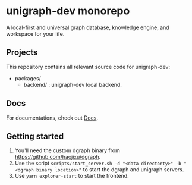 # unigraph-dev monorepo

A local-first and universal graph database, knowledge engine, and workspace for your life.

## Projects

This repository contains all relevant source code for unigraph-dev:

- packages/
    * backend/ : unigraph-dev local backend.

## Docs

For documentations, check out [Docs](./docs/README.md).

## Getting started

1. You'll need the custom dgraph binary from <https://github.com/haojixu/dgraph>.
2. Use the script `scripts/start_server.sh -d "<data directorty>" -b "<dgraph binary location>"` to start the dgraph and unigraph servers.
3. Use `yarn explorer-start` to start the frontend.